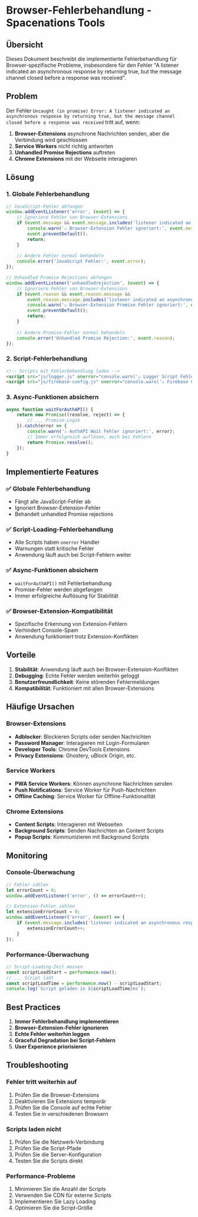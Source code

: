 # Browser-Fehlerbehandlung - Spacenations Tools

## Übersicht
Dieses Dokument beschreibt die implementierte Fehlerbehandlung für Browser-spezifische Probleme, insbesondere für den Fehler "A listener indicated an asynchronous response by returning true, but the message channel closed before a response was received".

## Problem
Der Fehler `Uncaught (in promise) Error: A listener indicated an asynchronous response by returning true, but the message channel closed before a response was received` tritt auf, wenn:

1. **Browser-Extensions** asynchrone Nachrichten senden, aber die Verbindung wird geschlossen
2. **Service Workers** nicht richtig antworten
3. **Unhandled Promise Rejections** auftreten
4. **Chrome Extensions** mit der Webseite interagieren

## Lösung

### 1. Globale Fehlerbehandlung
```javascript
// JavaScript-Fehler abfangen
window.addEventListener('error', (event) => {
    // Ignoriere Fehler von Browser-Extensions
    if (event.message && event.message.includes('listener indicated an asynchronous response')) {
        console.warn('⚠️ Browser-Extension Fehler ignoriert:', event.message);
        event.preventDefault();
        return;
    }
    
    // Andere Fehler normal behandeln
    console.error('JavaScript Fehler:', event.error);
});

// Unhandled Promise Rejections abfangen
window.addEventListener('unhandledrejection', (event) => {
    // Ignoriere Fehler von Browser-Extensions
    if (event.reason && event.reason.message && 
        event.reason.message.includes('listener indicated an asynchronous response')) {
        console.warn('⚠️ Browser-Extension Promise Fehler ignoriert:', event.reason.message);
        event.preventDefault();
        return;
    }
    
    // Andere Promise-Fehler normal behandeln
    console.error('Unhandled Promise Rejection:', event.reason);
});
```

### 2. Script-Fehlerbehandlung
```html
<!-- Scripts mit Fehlerbehandlung laden -->
<script src="js/logger.js" onerror="console.warn('⚠️ Logger Script Fehler ignoriert')"></script>
<script src="js/firebase-config.js" onerror="console.warn('⚠️ Firebase Config Script Fehler ignoriert')"></script>
```

### 3. Async-Funktionen absichern
```javascript
async function waitForAuthAPI() {
    return new Promise((resolve, reject) => {
        // ... Promise-Logik
    }).catch(error => {
        console.warn('⚠️ AuthAPI Wait Fehler ignoriert:', error);
        // Immer erfolgreich auflösen, auch bei Fehlern
        return Promise.resolve();
    });
}
```

## Implementierte Features

### ✅ Globale Fehlerbehandlung
- Fängt alle JavaScript-Fehler ab
- Ignoriert Browser-Extension-Fehler
- Behandelt unhandled Promise rejections

### ✅ Script-Loading-Fehlerbehandlung
- Alle Scripts haben `onerror` Handler
- Warnungen statt kritische Fehler
- Anwendung läuft auch bei Script-Fehlern weiter

### ✅ Async-Funktionen absichern
- `waitForAuthAPI()` mit Fehlerbehandlung
- Promise-Fehler werden abgefangen
- Immer erfolgreiche Auflösung für Stabilität

### ✅ Browser-Extension-Kompatibilität
- Spezifische Erkennung von Extension-Fehlern
- Verhindert Console-Spam
- Anwendung funktioniert trotz Extension-Konflikten

## Vorteile

1. **Stabilität**: Anwendung läuft auch bei Browser-Extension-Konflikten
2. **Debugging**: Echte Fehler werden weiterhin geloggt
3. **Benutzerfreundlichkeit**: Keine störenden Fehlermeldungen
4. **Kompatibilität**: Funktioniert mit allen Browser-Extensions

## Häufige Ursachen

### Browser-Extensions
- **Adblocker**: Blockieren Scripts oder senden Nachrichten
- **Password Manager**: Interagieren mit Login-Formularen
- **Developer Tools**: Chrome DevTools Extensions
- **Privacy Extensions**: Ghostery, uBlock Origin, etc.

### Service Workers
- **PWA Service Workers**: Können asynchrone Nachrichten senden
- **Push Notifications**: Service Worker für Push-Nachrichten
- **Offline Caching**: Service Worker für Offline-Funktionalität

### Chrome Extensions
- **Content Scripts**: Interagieren mit Webseiten
- **Background Scripts**: Senden Nachrichten an Content Scripts
- **Popup Scripts**: Kommunizieren mit Background Scripts

## Monitoring

### Console-Überwachung
```javascript
// Fehler zählen
let errorCount = 0;
window.addEventListener('error', () => errorCount++);

// Extension-Fehler zählen
let extensionErrorCount = 0;
window.addEventListener('error', (event) => {
    if (event.message.includes('listener indicated an asynchronous response')) {
        extensionErrorCount++;
    }
});
```

### Performance-Überwachung
```javascript
// Script-Loading-Zeit messen
const scriptLoadStart = performance.now();
// ... Script lädt
const scriptLoadTime = performance.now() - scriptLoadStart;
console.log(`Script geladen in ${scriptLoadTime}ms`);
```

## Best Practices

1. **Immer Fehlerbehandlung implementieren**
2. **Browser-Extension-Fehler ignorieren**
3. **Echte Fehler weiterhin loggen**
4. **Graceful Degradation bei Script-Fehlern**
5. **User Experience priorisieren**

## Troubleshooting

### Fehler tritt weiterhin auf
1. Prüfen Sie die Browser-Extensions
2. Deaktivieren Sie Extensions temporär
3. Prüfen Sie die Console auf echte Fehler
4. Testen Sie in verschiedenen Browsern

### Scripts laden nicht
1. Prüfen Sie die Netzwerk-Verbindung
2. Prüfen Sie die Script-Pfade
3. Prüfen Sie die Server-Konfiguration
4. Testen Sie die Scripts direkt

### Performance-Probleme
1. Minimieren Sie die Anzahl der Scripts
2. Verwenden Sie CDN für externe Scripts
3. Implementieren Sie Lazy Loading
4. Optimieren Sie die Script-Größe